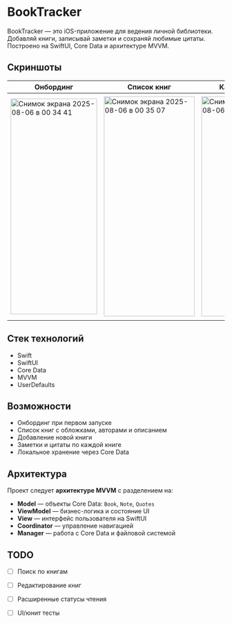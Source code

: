 # BookTracker

BookTracker — это iOS-приложение для ведения личной библиотеки. Добавляй книги, записывай заметки и сохраняй любимые цитаты. Построено на SwiftUI, Core Data и архитектуре MVVM.


## Скриншоты

| Онбординг | Список книг | Карточка книги | Добавление книги |
|-----------|-------------|----------------|------------------|
| <img width="200" height="500" alt="Снимок экрана 2025-08-06 в 00 34 41" src="https://github.com/user-attachments/assets/6bd8ab71-affa-4ceb-9725-39cdb4ce7a84" /> | <img width="210" height="510" alt="Снимок экрана 2025-08-06 в 00 35 07" src="https://github.com/user-attachments/assets/b83b3721-3095-4059-b6b1-e1334dd236b6" /> | <img width="210" height="510" alt="Снимок экрана 2025-08-06 в 00 35 18" src="https://github.com/user-attachments/assets/a0f8de32-088e-46ca-aed3-7a56e10a08d5" /> | <img width="220" height="520" alt="Снимок экрана 2025-08-06 в 00 37 54" src="https://github.com/user-attachments/assets/6c5a855d-7a45-475b-9113-63119f2c6a4f" /> |

## Стек технологий

- Swift
- SwiftUI
- Core Data
- MVVM
- UserDefaults

## Возможности

- Онбординг при первом запуске
- Список книг с обложками, авторами и описанием
- Добавление новой книги
- Заметки и цитаты по каждой книге
- Локальное хранение через Core Data


## Архитектура

Проект следует **архитектуре MVVM** с разделением на:

- **Model** — объекты Core Data: `Book`, `Note`, `Quotes`
- **ViewModel** — бизнес-логика и состояние UI
- **View** — интерфейс пользователя на SwiftUI
- **Coordinator** — управление навигацией
- **Manager** — работа с Core Data и файловой системой


## TODO

- [ ] Поиск по книгам
- [ ] Редактирование книг
- [ ] Расширенные статусы чтения
- [ ] UI/юнит тесты

